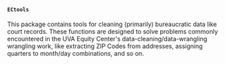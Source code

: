 #### `ECtools`

This package contains tools for cleaning (primarily) bureaucratic data like court records. These functions are designed to solve problems commonly encountered in the UVA Equity Center's data-cleaning/data-wrangling wrangling work, like extracting ZIP Codes from addresses, assigning quarters to month/day combinations, and so on.
